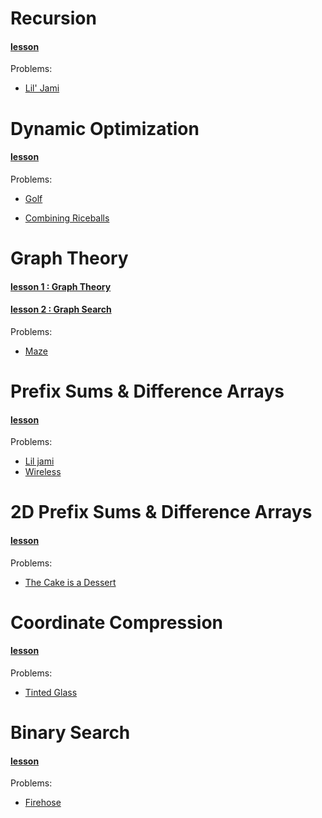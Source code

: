 # Recursion
#### __[lesson](Algorithms/Recursion.md)__
Problems:
+ [Lil' Jami](http://wcipeg.com/problem/liljami)

# Dynamic Optimization
#### __[lesson](Algorithms/DynamicOptimization.md)__
Problems:
+ [Golf](http://wcipeg.com/problem/ccc00s4)

+ [Combining Riceballs](http://wcipeg.com/problem/ccc16s4)

# Graph Theory
#### __[lesson 1 : Graph Theory](Algorithms/GraphTheory.md)__
#### __[lesson 2 : Graph Search](Algorithms/GraphSearch.md)__
Problems:
+ [Maze](http://wcipeg.com/problem/ccc08s3)

# Prefix Sums & Difference Arrays
#### __[lesson](Algorithms/PrefixSums&DiffrenceArrays.md)__
Problems:
+ [Lil jami](http://wcipeg.com/problem/liljami)
+ [Wireless](http://wcipeg.com/problem/ccc09s5)

# 2D Prefix Sums & Difference Arrays
#### __[lesson](Algorithms/2dPrefixSums&DiffrenceArrays.md)__
Problems:
+ [The Cake is a Dessert](http://wcipeg.com/problem/cake)

# Coordinate Compression
#### __[lesson](Algorithms/CoordinateCompression)__
Problems:
+ [Tinted Glass](http://wcipeg.com/problem/ccc14s4)
# Binary Search
#### __[lesson](Algorithms/BinarySearch)__
Problems:
+ [Firehose](http://wcipeg.com/problem/ccc10s3)